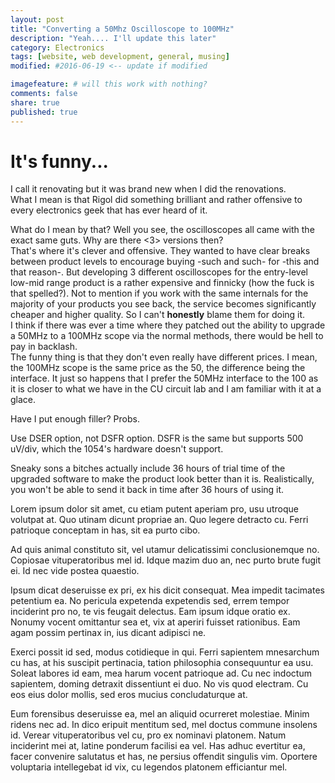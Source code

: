 ```yaml
---
layout: post
title: "Converting a 50Mhz Oscilloscope to 100MHz"
description: "Yeah.... I'll update this later"
category: Electronics
tags: [website, web development, general, musing]
modified: #2016-06-19 <-- update if modified

imagefeature: # will this work with nothing?
comments: false
share: true
published: true
---
```


# It's funny...

I call it renovating but it was brand new when I did the renovations.  
What I mean is that Rigol did something brilliant and rather offensive to every electronics geek that has ever heard of it.

What do I mean by that? Well you see, the <product line> oscilloscopes all came with the exact same guts. Why are there <3> versions then?  
That's where it's clever and offensive. They wanted to have clear breaks between product levels to encourage buying -such and such- for -this and that reason-. But developing 3 different oscilloscopes for the entry-level low-mid range product is a rather expensive and finnicky (how the fuck is that spelled?). Not to mention if you work with the same internals for the majority of your products you see back, the service becomes significantly cheaper and higher quality. So I can't **honestly** blame them for doing it.  
I think if there was ever a time where they patched out the ability to upgrade a 50MHz to a 100MHz scope via the normal methods, there would be hell to pay in backlash.  
The funny thing is that they don't even really have different prices. I mean, the 100MHz scope is the same price as the 50, the difference being the interface. It just so happens that I prefer the 50MHz interface to the 100 as it is closer to what we have in the CU circuit lab and I am familiar with it at a glace.

Have I put enough filler? Probs.

Use DSER option, not DSFR option. DSFR is the same but supports 500 uV/div, which the 1054's hardware doesn't support.

Sneaky sons a bitches actually include 36 hours of trial time of the upgraded software to make the product look better than it is. Realistically, you won't be able to send it back in time after 36 hours of using it.

Lorem ipsum dolor sit amet, cu etiam putent aperiam pro, usu utroque volutpat at. Quo utinam dicunt propriae an. Quo legere detracto cu. Ferri patrioque conceptam in has, sit ea purto cibo.

Ad quis animal constituto sit, vel utamur delicatissimi conclusionemque no. Copiosae vituperatoribus mel id. Idque mazim duo an, nec purto brute fugit ei. Id nec vide postea quaestio.

Ipsum dicat deseruisse ex pri, ex his dicit consequat. Mea impedit tacimates petentium ea. No pericula expetenda expetendis sed, errem tempor inciderint pro no, te vis feugait delectus. Eam ipsum idque oratio ex. Nonumy vocent omittantur sea et, vix at aperiri fuisset rationibus. Eam agam possim pertinax in, ius dicant adipisci ne.

Exerci possit id sed, modus cotidieque in qui. Ferri sapientem mnesarchum cu has, at his suscipit pertinacia, tation philosophia consequuntur ea usu. Soleat labores id eam, mea harum vocent patrioque ad. Cu nec indoctum sapientem, doming detraxit dissentiunt ei duo. No vis quod electram. Cu eos eius dolor mollis, sed eros mucius concludaturque at.

Eum forensibus deseruisse ea, mel an aliquid ocurreret molestiae. Minim ridens nec ad. In dico eripuit mentitum sed, mel doctus commune insolens id. Verear vituperatoribus vel cu, pro ex nominavi platonem. Natum inciderint mei at, latine ponderum facilisi ea vel. Has adhuc evertitur ea, facer convenire salutatus et has, ne persius offendit singulis vim. Oportere voluptaria intellegebat id vix, cu legendos platonem efficiantur mel.
